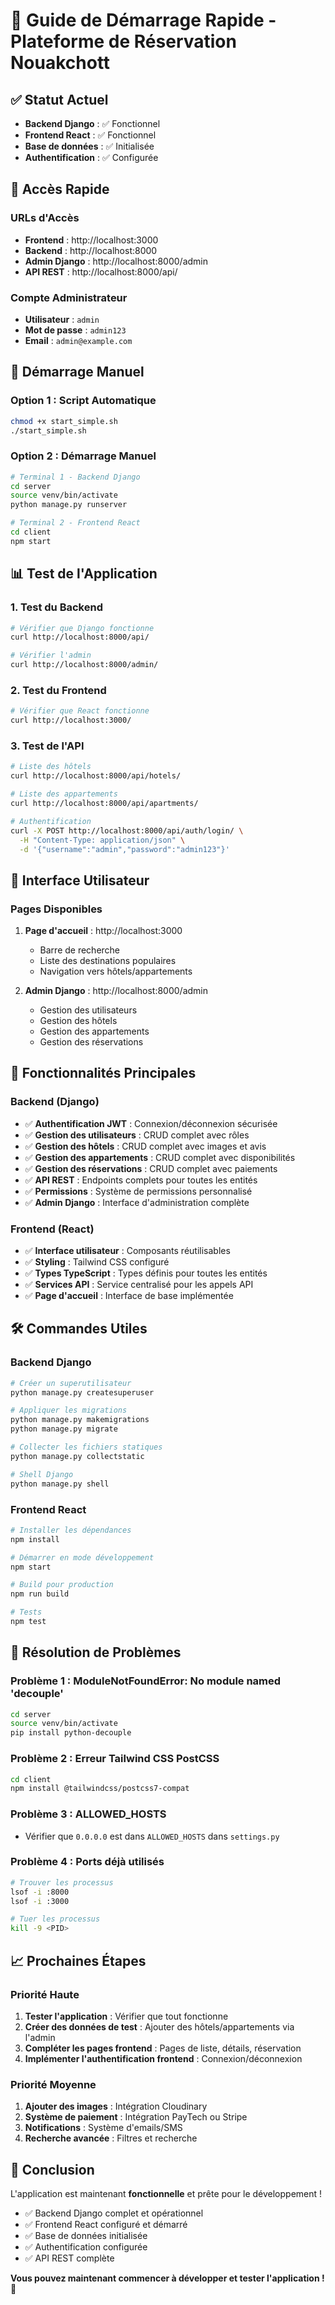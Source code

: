 # 🚀 Guide de Démarrage Rapide - Plateforme de Réservation Nouakchott

## ✅ Statut Actuel
- **Backend Django** : ✅ Fonctionnel
- **Frontend React** : ✅ Fonctionnel
- **Base de données** : ✅ Initialisée
- **Authentification** : ✅ Configurée

## 🎯 Accès Rapide

### URLs d'Accès
- **Frontend** : http://localhost:3000
- **Backend** : http://localhost:8000
- **Admin Django** : http://localhost:8000/admin
- **API REST** : http://localhost:8000/api/

### Compte Administrateur
- **Utilisateur** : `admin`
- **Mot de passe** : `admin123`
- **Email** : `admin@example.com`

## 🔧 Démarrage Manuel

### Option 1 : Script Automatique
```bash
chmod +x start_simple.sh
./start_simple.sh
```

### Option 2 : Démarrage Manuel
```bash
# Terminal 1 - Backend Django
cd server
source venv/bin/activate
python manage.py runserver

# Terminal 2 - Frontend React
cd client
npm start
```

## 📊 Test de l'Application

### 1. Test du Backend
```bash
# Vérifier que Django fonctionne
curl http://localhost:8000/api/

# Vérifier l'admin
curl http://localhost:8000/admin/
```

### 2. Test du Frontend
```bash
# Vérifier que React fonctionne
curl http://localhost:3000/
```

### 3. Test de l'API
```bash
# Liste des hôtels
curl http://localhost:8000/api/hotels/

# Liste des appartements
curl http://localhost:8000/api/apartments/

# Authentification
curl -X POST http://localhost:8000/api/auth/login/ \
  -H "Content-Type: application/json" \
  -d '{"username":"admin","password":"admin123"}'
```

## 🎨 Interface Utilisateur

### Pages Disponibles
1. **Page d'accueil** : http://localhost:3000
   - Barre de recherche
   - Liste des destinations populaires
   - Navigation vers hôtels/appartements

2. **Admin Django** : http://localhost:8000/admin
   - Gestion des utilisateurs
   - Gestion des hôtels
   - Gestion des appartements
   - Gestion des réservations

## 🔑 Fonctionnalités Principales

### Backend (Django)
- ✅ **Authentification JWT** : Connexion/déconnexion sécurisée
- ✅ **Gestion des utilisateurs** : CRUD complet avec rôles
- ✅ **Gestion des hôtels** : CRUD complet avec images et avis
- ✅ **Gestion des appartements** : CRUD complet avec disponibilités
- ✅ **Gestion des réservations** : CRUD complet avec paiements
- ✅ **API REST** : Endpoints complets pour toutes les entités
- ✅ **Permissions** : Système de permissions personnalisé
- ✅ **Admin Django** : Interface d'administration complète

### Frontend (React)
- ✅ **Interface utilisateur** : Composants réutilisables
- ✅ **Styling** : Tailwind CSS configuré
- ✅ **Types TypeScript** : Types définis pour toutes les entités
- ✅ **Services API** : Service centralisé pour les appels API
- ✅ **Page d'accueil** : Interface de base implémentée

## 🛠️ Commandes Utiles

### Backend Django
```bash
# Créer un superutilisateur
python manage.py createsuperuser

# Appliquer les migrations
python manage.py makemigrations
python manage.py migrate

# Collecter les fichiers statiques
python manage.py collectstatic

# Shell Django
python manage.py shell
```

### Frontend React
```bash
# Installer les dépendances
npm install

# Démarrer en mode développement
npm start

# Build pour production
npm run build

# Tests
npm test
```

## 🐛 Résolution de Problèmes

### Problème 1 : ModuleNotFoundError: No module named 'decouple'
```bash
cd server
source venv/bin/activate
pip install python-decouple
```

### Problème 2 : Erreur Tailwind CSS PostCSS
```bash
cd client
npm install @tailwindcss/postcss7-compat
```

### Problème 3 : ALLOWED_HOSTS
- Vérifier que `0.0.0.0` est dans `ALLOWED_HOSTS` dans `settings.py`

### Problème 4 : Ports déjà utilisés
```bash
# Trouver les processus
lsof -i :8000
lsof -i :3000

# Tuer les processus
kill -9 <PID>
```

## 📈 Prochaines Étapes

### Priorité Haute
1. **Tester l'application** : Vérifier que tout fonctionne
2. **Créer des données de test** : Ajouter des hôtels/appartements via l'admin
3. **Compléter les pages frontend** : Pages de liste, détails, réservation
4. **Implémenter l'authentification frontend** : Connexion/déconnexion

### Priorité Moyenne
1. **Ajouter des images** : Intégration Cloudinary
2. **Système de paiement** : Intégration PayTech ou Stripe
3. **Notifications** : Système d'emails/SMS
4. **Recherche avancée** : Filtres et recherche

## 🎉 Conclusion

L'application est maintenant **fonctionnelle** et prête pour le développement !

- ✅ Backend Django complet et opérationnel
- ✅ Frontend React configuré et démarré
- ✅ Base de données initialisée
- ✅ Authentification configurée
- ✅ API REST complète

**Vous pouvez maintenant commencer à développer et tester l'application !** 🚀 